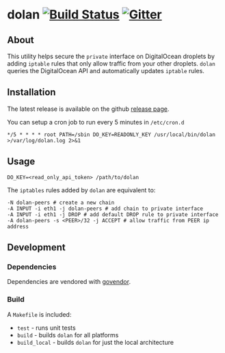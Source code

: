# dolan [![Build Status](http://img.shields.io/travis/tam7t/dolan.svg?style=flat-square)](https://travis-ci.org/tam7t/dolan) [![Gitter](https://img.shields.io/gitter/room/tam7t/dolan.js.svg?style=flat-square)](https://gitter.im/tam7t/dolan)

## About

This utility helps secure the `private` interface on DigitalOcean droplets by
adding `iptable` rules that only allow traffic from your other droplets. `dolan`
queries the DigitalOcean API and automatically updates `iptable` rules.

## Installation

The latest release is available on the github [release page](https://github.com/tam7t/dolan/releases).

You can setup a cron job to run every 5 minutes in `/etc/cron.d`

```
*/5 * * * * root PATH=/sbin DO_KEY=READONLY_KEY /usr/local/bin/dolan >/var/log/dolan.log 2>&1
```

## Usage

```
DO_KEY=<read_only_api_token> /path/to/dolan
```

The `iptables` rules added by `dolan` are equivalent to:

```
-N dolan-peers # create a new chain
-A INPUT -i eth1 -j dolan-peers # add chain to private interface
-A INPUT -i eth1 -j DROP # add default DROP rule to private interface
-A dolan-peers -s <PEER>/32 -j ACCEPT # allow traffic from PEER ip address
```

## Development

### Dependencies

Dependencies are vendored with [govendor](https://github.com/kardianos/govendor).

### Build

A `Makefile` is included:
  * `test` - runs unit tests
  * `build` - builds `dolan` for all platforms
  * `build_local` - builds `dolan` for just the local architecture
